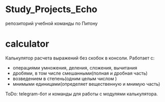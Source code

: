 # Study_Projects_Echo
репозиторий учебной команды по Питону

# calculator
Калькулятор расчета выражений без скобок в консоли. 
Работает с:
- операциями умножения, деления, сложения, вычитания
- дробями, в том числе смешанными(полная и дробная часть)
- возведением в степень(одним целым числом )
- мнимыми единицами(определяет вещественную и мнимую часть)

ToDo: telegram-бот и команды для работы с модулями калькулятора.

